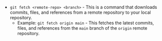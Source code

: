 * `git fetch <remote-repo> <branch>` - This is a command that downloads commits, files, and references from a remote 
                repository to your local repository.
  * Example: `git fetch origin main` - This fetches the latest commits, files, and references from the `main` branch of the `origin` remote repository.

